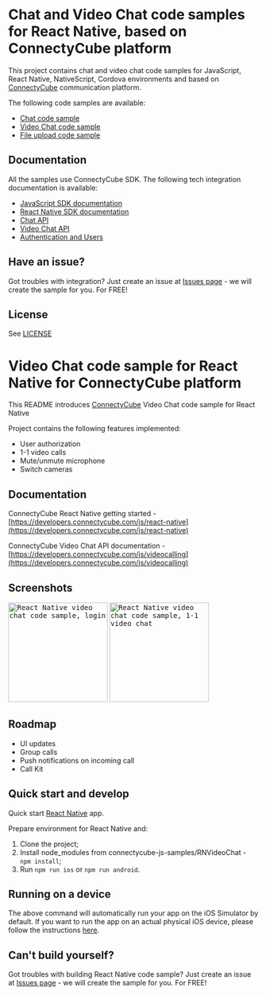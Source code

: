 
# Chat and Video Chat code samples for React Native, based on ConnectyCube platform

This project contains chat and video chat code samples for JavaScript, React Native, NativeScript, Cordova environments and based on [ConnectyCube](https://connectycube.com/) communication platform.

The following code samples are available:


- [Chat code sample](https://github.com/ConnectyCube/connectycube-reactnative-samples/tree/master/RNChat)
- [Video Chat code sample](https://github.com/ConnectyCube/connectycube-reactnative-samples/tree/master/RNVideoChat)
- [File upload code sample](https://github.com/ConnectyCube/connectycube-reactnative-samples/tree/master/RNUploadFiles)

## Documentation

All the samples use ConnectyCube SDK. The following tech integration documentation is available:

- [JavaScript SDK documentation](https://developers.connectycube.com/js/)
- [React Native SDK documentation](https://developers.connectycube.com/reactnative/)
- [Chat API](https://developers.connectycube.com/js/messaging)
- [Video Chat API](https://developers.connectycube.com/js/videocalling)
- [Authentication and Users](https://developers.connectycube.com/js/authentication-and-users)

## Have an issue?

Got troubles with integration? Just create an issue at [Issues page](https://github.com/ConnectyCube/connectycube-reactnative-samples/issues) - we will create the sample for you. For FREE!

## License

See [LICENSE](LICENSE)


# Video Chat code sample for React Native for ConnectyCube platform

This README introduces [ConnectyCube](https://connectycube.com) Video Chat code sample for React Native

Project contains the following features implemented:

* User authorization
* 1-1 video calls
* Mute/unmute microphone
* Switch cameras

## Documentation

ConnectyCube React Native getting started - [https://developers.connectycube.com/js/react-native](https://developers.connectycube.com/js/react-native)

ConnectyCube Video Chat API documentation - [https://developers.connectycube.com/js/videocalling](https://developers.connectycube.com/js/videocalling)

## Screenshots

<kbd><img alt="React Native video chat code sample, login" src="https://developers.connectycube.com/docs/_images/code_samples/reactnative_codesample_video_login.png" width="200" /></kbd> <kbd><img alt="React Native video chat code sample, 1-1 video chat" src="https://developers.connectycube.com/docs/_images/code_samples/reactnative_codesample_video_video.png" width="200" /></kbd>


## Roadmap

* UI updates
* Group calls
* Push notifications on incoming call
* Call Kit

## Quick start and develop

Quick start [React Native](https://facebook.github.io/react-native/docs/getting-started.html) app.

Prepare environment for React Native and:
1) Clone the project;
2) Install node_modules from connectycube-js-samples/RNVideoChat - `npm install`;
3) Run `npm run ios` or `npm run android`.

## Running on a device

The above command will automatically run your app on the iOS Simulator by default. If you want to run the app on an actual physical iOS device, please follow the instructions [here](https://facebook.github.io/react-native/docs/running-on-device).

## Can't build yourself?

Got troubles with building React Native code sample? Just create an issue at [Issues page](https://github.com/ConnectyCube/connectycube-reactnative-samples/issues) - we will create the sample for you. For FREE!
